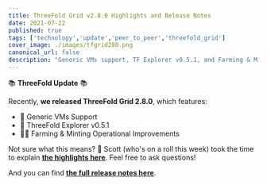 ```yaml
---
title: ThreeFold Grid v2.8.0 Highlights and Release Notes
date: 2021-07-22
published: true
tags: ['technology','update','peer_to_peer','threefold_grid']
cover_image: ./images/tfgrid280.png
canonical_url: false
description: "Generic VMs support, TF Explorer v0.5.1, and Farming & Minting operational improvements!"
---
```


📚 **ThreeFold Update** 📚

Recently, **we released ThreeFold Grid 2.8.0**, which features:

- 🤝 Generic VMs Support
- 🔎 ThreeFold Explorer v0.5.1
- 👨‍🌾 Farming & Minting Operational Improvements

Not sure what this means? 🤔 Scott (who's on a roll this week) took the time to explain **[the highlights here](https://forum.threefold.io/t/discussing-threefold-grid-2-8-release-highlights/1040)**. Feel free to ask questions!

And you can find **[the full release notes here](https://wiki.threefold.io/#/threefold__release_notes_grid_2_8_0)**.
